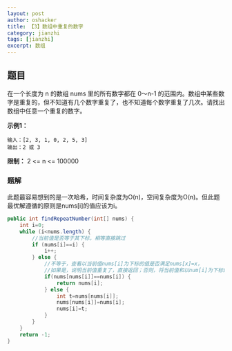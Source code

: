 ```yaml
---
layout: post 
author: oshacker
title: 【3】数组中重复的数字
category: jianzhi
tags: [jianzhi]
excerpt: 数组
---
```



## 题目

在一个长度为 n 的数组 nums 里的所有数字都在 0～n-1 的范围内。数组中某些数字是重复的，但不知道有几个数字重复了，也不知道每个数字重复了几次。请找出数组中任意一个重复的数字。

**示例1：**
```
输入：[2, 3, 1, 0, 2, 5, 3]
输出：2 或 3 
```

**限制：** 2 <= n <= 100000

### 题解

此题最容易想到的是一次哈希，时间复杂度为O(n)，空间复杂度为O(n)。但此题最优解遵循的原则是nums[i]的值应该为i。

```java
public int findRepeatNumber(int[] nums) {
    int i=0;
    while (i<nums.length) {
        //当前值是否等于其下标，相等直接跳过
        if (nums[i]==i) {
            i++;
        } else { 
            //不等于，查看以当前值nums[i]为下标的值是否满足nums[x]=x，
            //如果是，说明当前值重复了，直接返回；否则，将当前值和以num[i]为下标的值进行交换
            if(nums[nums[i]]==nums[i]) {
                return nums[i];
            } else {
                int t=nums[nums[i]];
                nums[nums[i]]=nums[i];
                nums[i]=t;
            }
        }
    }
    return -1;
}
```


